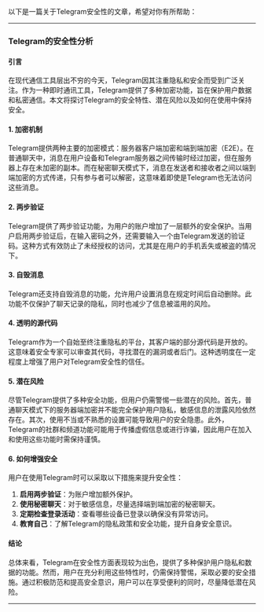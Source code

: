 以下是一篇关于Telegram安全性的文章，希望对你有所帮助：

---

### Telegram的安全性分析

#### 引言
在现代通信工具层出不穷的今天，Telegram因其注重隐私和安全而受到广泛关注。作为一种即时通讯工具，Telegram提供了多种加密功能，旨在保护用户数据和私密通信。本文将探讨Telegram的安全特性、潜在风险以及如何在使用中保持安全。

#### 1. 加密机制
Telegram提供两种主要的加密模式：服务器客户端加密和端到端加密（E2E）。在普通聊天中，消息在用户设备和Telegram服务器之间传输时经过加密，但在服务器上存在未加密的副本。而在秘密聊天模式下，消息在发送者和接收者之间以端到端加密的方式传递，只有参与者可以解密，这意味着即使是Telegram也无法访问这些消息。

#### 2. 两步验证
Telegram提供了两步验证功能，为用户的账户增加了一层额外的安全保护。当用户启用两步验证后，在输入密码之外，还需要输入一个由Telegram发送的验证码。这种方式有效防止了未经授权的访问，尤其是在用户的手机丢失或被盗的情况下。

#### 3. 自毁消息
Telegram还支持自毁消息的功能，允许用户设置消息在规定时间后自动删除。此功能不仅保护了聊天记录的隐私，同时也减少了信息被滥用的风险。

#### 4. 透明的源代码
Telegram作为一个自始至终注重隐私的平台，其客户端的部分源代码是开放的。这意味着安全专家可以审查其代码，寻找潜在的漏洞或者后门。这种透明度在一定程度上增强了用户对Telegram安全性的信任。

#### 5. 潜在风险
尽管Telegram提供了多种安全功能，但用户仍需警惕一些潜在的风险。首先，普通聊天模式下的服务器端加密并不能完全保护用户隐私，敏感信息的泄露风险依然存在。其次，使用不当或不熟悉的设置可能导致用户的安全隐患。此外，Telegram的社群和频道功能可能用于传播虚假信息或进行诈骗，因此用户在加入和使用这些功能时需保持谨慎。

#### 6. 如何增强安全
用户在使用Telegram时可以采取以下措施来提升安全性：

1. **启用两步验证**：为账户增加额外保护。
2. **使用秘密聊天**：对于敏感信息，尽量选择端到端加密的秘密聊天。
3. **定期检查登录活动**：查看哪些设备已登录以确保没有异常访问。
4. **教育自己**：了解Telegram的隐私政策和安全功能，提升自身安全意识。

#### 结论
总体来看，Telegram在安全性方面表现较为出色，提供了多种保护用户隐私和数据的功能。然而，用户在充分利用这些特性时，仍需保持警惕，采取必要的安全措施。通过积极防范和提高安全意识，用户可以在享受便利的同时，尽量降低潜在风险。

--- 

